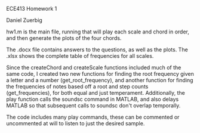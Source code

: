 ECE413 
Homework 1

Daniel Zuerbig

hw1.m is the main file, running that will play each scale and chord in order, and then generate the plots of the four chords.

The .docx file contains answers to the questions, as well as the plots. The .xlsx shows the complete table of frequencies for all scales.

Since the createChord and createScale functions included much of the same code, I created two new functions for finding the root frequency given a letter and a number (get_root_frequency), and another function for finding the frequencies of notes based off a root and step counts (get_frequencies), for both equal and just temperament. Additionally, the play function calls the soundsc command in MATLAB, and also delays MATLAB so that subsequent calls to soundsc don't overlap temporally. 

The code includes many play commands, these can be commented or uncommented at will to listen to just the desired sample. 
